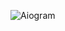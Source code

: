 ![Aiogram](https://img.shields.io/badge/Aiogram-2CA5E0?style=for-the-badge&logo=telegram&logoColor=white)
